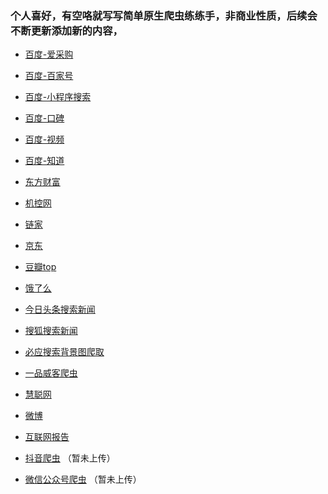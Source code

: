 ### 个人喜好，有空咯就写写简单原生爬虫练练手，非商业性质，后续会不断更新添加新的内容，


* [百度-爱采购](https://github.com/lilijiajiajiage/spider-obj/tree/master/baidu_b2b)
* [百度-百家号](https://github.com/lilijiajiajiage/spider-obj/tree/master/baidu_baijia)
* [百度-小程序搜索](https://github.com/lilijiajiajiage/spider-obj/tree/master/baidu_app)
* [百度-口碑](https://github.com/lilijiajiajiage/spider-obj/tree/master/baidu_mouth)
* [百度-视频](https://github.com/lilijiajiajiage/spider-obj/tree/master/baidu_video)
* [百度-知道](https://github.com/lilijiajiajiage/spider-obj/tree/master/baidu_zhidao)
* [东方财富](https://github.com/lilijiajiajiage/spider-obj/tree/master/wealth)
* [机控网](https://github.com/lilijiajiajiage/spider-obj/tree/master/jikong)
* [链家](https://github.com/lilijiajiajiage/spider-obj/tree/master/lianjia)
* [京东](https://github.com/lilijiajiajiage/spider-obj/tree/master/jingdong)
* [豆瓣top](https://github.com/lilijiajiajiage/spider-obj/tree/master/douban)
* [饿了么](https://github.com/lilijiajiajiage/spider-obj/tree/master/eleme)
* [今日头条搜索新闻](https://github.com/lilijiajiajiage/spider-obj/tree/master/jinritoutiao)
* [搜狐搜索新闻](https://github.com/lilijiajiajiage/spider-obj/tree/master/souhu)
* [必应搜索背景图爬取](https://github.com/lilijiajiajiage/spider-obj/tree/master/biying)
* [一品威客爬虫](https://github.com/lilijiajiajiage/spider-obj/tree/master/weike)
* [慧聪网](https://github.com/lilijiajiajiage/spider-obj/tree/master/huicong)
* [微博](https://github.com/lilijiajiajiage/spider-obj/tree/master/weibo)
* [互联网报告](https://github.com/lilijiajiajiage/spider-obj/tree/master/report)











* [抖音爬虫]() （暂未上传）
* [微信公众号爬虫]() （暂未上传）